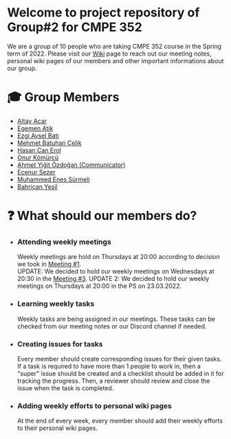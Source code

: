 # Welcome to project repository of Group#2 for CMPE 352

We are a group of 10 people who are taking CMPE 352 course in the Spring term of 2022. Please visit our [Wiki](https://github.com/bounswe/bounswe2022group2/wiki) page to reach out our meeting notes, personal wiki pages of our members and other important informations about our group.

# 🎓 Group Members
* [Altay Acar](https://github.com/xltvy)
* [Egemen Atik](https://github.com/egemenatikk)
* [Ezgi Aysel Batı](https://github.com/ezgy)
* [Mehmet Batuhan Çelik](https://github.com/mbatuhancelik)
* [Hasan Can Erol](https://github.com/hasancan-code)
* [Onur Kömürcü](https://github.com/onurkomurcu)
* [Ahmet Yiğit Özdoğan (Communicator)](https://github.com/ahmet633)
* [Ecenur Sezer](https://github.com/codingAku)
* [Muhammed Enes Sürmeli](https://github.com/surmelienes1)
* [Bahrican Yeşil](https://github.com/bahricanyesil)

# ❓ What should our members do?

* ### Attending weekly meetings 
    Weekly meetings are hold on Thursdays at 20:00 according to decision we took in [Meeting #1](https://github.com/bounswe/bounswe2022group2/wiki/Meeting-%231-(04.03.2022)).  
    UPDATE: We decided to hold our weekly meetings on Wednesdays at 20:30 in the [Meeting #3](https://github.com/bounswe/bounswe2022group2/wiki/Meeting-%233-(17.03.2022)).
    UPDATE 2: We decided to hold our weekly meetings on Thursdays at 20:00 in the PS on 23.03.2022.
    
* ### Learning weekly tasks
    Weekly tasks are being assigned in our meetings. These tasks can be checked from our meeting notes or our Discord channel if needed.
    
* ### Creating issues for tasks
    Every member should create corresponding issues for their given tasks. If a task is required to have more than 1 people to work in, then a "super" issue should be created and a checklist should be added in it for tracking the progress. Then, a reviewer should review and close the issue when the task is completed.
    
* ### Adding weekly efforts to personal wiki pages
     At the end of every week, every member should add their weekly efforts to their personal wiki pages.    





